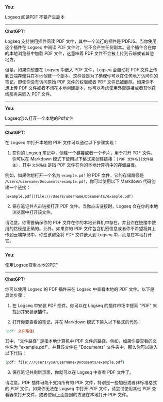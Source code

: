 **You:**

Logseq 阅读PDF 不要产生副本

* * *

**ChatGPT:**

Logseq 支持使用插件阅读 PDF 文件，其中一个流行的插件是 PDFJS。当你使用这个插件在 Logseq 中阅读 PDF 文件时，它不会产生任何副本。这个插件会在你的本地浏览器中加载 PDF 文件，这意味着 PDF 文件不会被上传到云端或者其他地方。

但是，如果你想要在 Logseq 中嵌入 PDF 文件，Logseq 会自动将 PDF 文件上传到云端存储并在本地创建一个副本。这样做是为了确保你可以在任何地方访问你的笔记，即使你没有访问原始 PDF 文件的权限或者 PDF 文件已被删除。如果你不想上传 PDF 文件或者不想在本地创建副本，你可以考虑使用外部链接或者其他在线服务来嵌入 PDF 文件。

* * *

**You:**

Logseq怎么打开一个本地的Pdf文件

* * *

**ChatGPT:**

在 Logseq 中打开本地的 PDF 文件可以通过以下步骤实现：

1.  在你的 Logseq 笔记中，创建一个链接或者一个卡片，用于打开 PDF 文件。你可以在 Markdown 模式下使用以下格式来创建链接：`[PDF 文件名](文件路径)`，其中 `文件路径` 是指 PDF 文件在你的本地计算机中的存储路径。

例如，如果你想打开一个名为 `example.pdf` 的 PDF 文件，它的存储路径是 `/Users/username/Documents/example.pdf`，你可以使用以下 Markdown 代码创建一个链接：

```less
[example.pdf](file:///Users/username/Documents/example.pdf)
```

2.  保存笔记并点击链接打开 PDF 文件。当你点击链接时，Logseq 会在你的本地浏览器中打开该文件。

请注意，你需要确保你的 PDF 文件在你的本地计算机中存在，并且你在链接中使用的路径是正确的。此外，如果你的 PDF 文件包含机密信息或者你不希望将其上传到云端存储中，你应该避免将 PDF 文件嵌入到 Logseq 中，而是在本地打开它。

* * *

**You:**

使用Logseq查看本地的PDF

* * *

**ChatGPT:**

你可以使用 Logseq 的 PDF 插件来在 Logseq 中查看本地的 PDF 文件。以下是具体步骤：

1.  在 Logseq 中安装 PDF 插件。你可以在 Logseq 的插件市场中搜索 "PDF" 来找到并安装该插件。
    
2.  打开你要查看的笔记，并在 Markdown 模式下输入以下格式的代码：
    

```makefile
(pdf: 文件路径)
```

其中，"文件路径" 是指本地计算机中 PDF 文件的路径。例如，如果你要查看的文件名为 "example.pdf"，并且该文件在 "Documents" 文件夹中，那么你可以输入以下代码：

```bash
(pdf: file:///Users/yourusername/Documents/example.pdf)
```

3.  保存笔记并刷新页面，你就可以在 Logseq 中查看 PDF 文件了。

请注意，PDF 插件可能不支持所有的 PDF 文件，特别是一些加密或者非标准格式的 PDF 文件。如果你无法在 Logseq 中打开 PDF 文件，请尝试使用其他 PDF 查看器来打开文件，或者使用上面提到的方法在本地打开 PDF 文件。